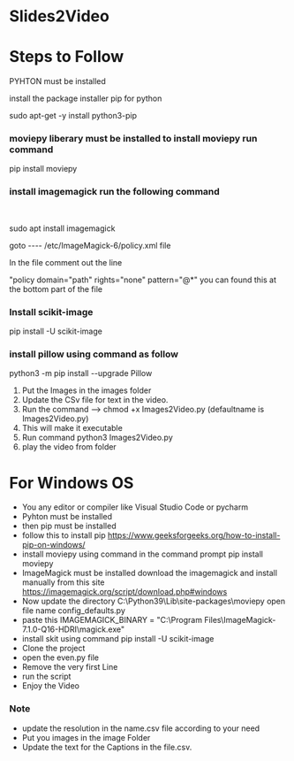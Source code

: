 # Slides2Video

# Steps to Follow

PYHTON must be installed
 
install the package installer pip for python
 
sudo apt-get -y install python3-pip

### moviepy liberary must be installed to install moviepy run command

pip install moviepy 
<br>
### install imagemagick run the following command
<br>

sudo apt install imagemagick

goto ---- /etc/ImageMagick-6/policy.xml file  

In the file comment out the line

"policy domain="path" rights="none" pattern="@*" 
  you can found this at the bottom part of the file

### Install scikit-image

pip install -U scikit-image

### install pillow using command as follow

python3 -m pip install --upgrade Pillow

1. Put the Images in the images folder
2. Update the CSv file for text in the video.
3. Run the command --> chmod +x Images2Video.py (defaultname is Images2Video.py)
4. This will make it executable
5. Run command python3 Images2Video.py
6. play the video from folder

# For Windows OS
- You any editor or compiler like Visual Studio Code or pycharm  
- Pyhton must be installed 
- then pip must be installed
- follow this to install pip https://www.geeksforgeeks.org/how-to-install-pip-on-windows/
- install moviepy using command in the command prompt    pip install moviepy
- ImageMagick must be installed download the imagemagick and install manually from this site https://imagemagick.org/script/download.php#windows
- Now update the directory  C:\Python39\Lib\site-packages\moviepy  open file name config_defaults.py
- paste this    IMAGEMAGICK_BINARY = "C:\\Program Files\\ImageMagick-7.1.0-Q16-HDRI\\magick.exe"
- install skit  using command  pip install -U scikit-image
- Clone the project  
- open the even.py file 
- Remove the very first Line 
- run the script 
- Enjoy the Video
### Note
- update the resolution in the name.csv file according to your need 
- Put you images in the image Folder 
- Update the text for the Captions in the file.csv.
